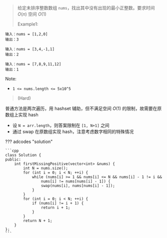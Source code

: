 <!-- prettier-ignore-start -->

>  给定未排序整数数组 `nums`，找出其中没有出现的最小正整数。要求时间 $O(n)$ 空间 $O(1)$<br>
>
>   Example1:
```
输入：nums = [1,2,0]
输出：3

输入：nums = [3,4,-1,1]
输出：2

输入：nums = [7,8,9,11,12]
输出：1
```
Note:
>
- `1 <= nums.length <= 5x10^5`
>
> (Hard)

<!-- prettier-ignore-end -->

普通方法是两次遍历，用 hashset 辅助，但不满足空间 $O(1)$ 的限制，故需要在原数组上实现 hash

-   设 `N = arr.length`，则答案限制在 `[1, N+1]` 之间
-   通过 swap 在原数组实现 hash，注意考虑数字相同的特殊情况

??? adcodes "solution"

    ```cpp
    class Solution {
    public:
        int firstMissingPositive(vector<int> &nums) {
            int N = nums.size();
            for (int i = 0; i < N; ++i) {
                while (nums[i] >= 1 && nums[i] <= N && nums[i] - 1 != i &&
                    nums[i] != nums[nums[i] - 1]) {
                    swap(nums[i], nums[nums[i] - 1]);
                }
            }
            for (int i = 0; i < N; ++i) {
                if (nums[i] != i + 1) {
                    return i + 1;
                }
            }
            return N + 1;
        }
    };
    ```